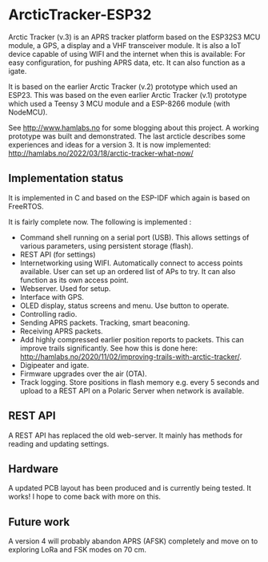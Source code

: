# ArcticTracker-ESP32



Arctic Tracker (v.3) is an APRS tracker platform based on the ESP32S3
MCU module, a GPS, a display and a VHF transceiver module. 
It is also a IoT device capable of using WIFI and the 
internet when this is available: For easy configuration, for
pushing APRS data, etc. It can also function as a igate. 

It is based on the earlier Arctic Tracker (v.2) prototype which 
used an ESP23. This was based on the even earlier Arctic Tracker 
(v.1) prototype which used a Teensy 3 MCU module and a ESP-8266 
module (with NodeMCU). 

See http://www.hamlabs.no for some blogging about this project. 
A working prototype was built and demonstrated. The last arcticle describes some
experiences and ideas for a version 3. It is now implemented: http://hamlabs.no/2022/03/18/arctic-tracker-what-now/

## Implementation status

It is implemented in C and based on the ESP-IDF which 
again is based on FreeRTOS. 

It is fairly complete now. The following is implemented :

* Command shell running on a serial port (USB). This allows settings of various parameters, using persistent storage (flash).
* REST API (for settings)
* Internetworking using WIFI. Automatically connect to access points available. User can set up 
  an ordered list of APs to try. It can also function as its own access point. 
* Webserver. Used for setup. 
* Interface with GPS. 
* OLED display, status screens and menu. Use button to operate.
* Controlling radio.
* Sending APRS packets. Tracking, smart beaconing.
* Receiving APRS packets. 
* Add highly compressed earlier position reports to packets. This can improve trails significantly.
  See how this is done here: http://hamlabs.no/2020/11/02/improving-trails-with-arctic-tracker/. 
* Digipeater and igate. 
* Firmware upgrades over the air (OTA).
* Track logging. Store positions in flash memory e.g. every 5 seconds and upload to a REST
  API on a Polaric Server when network is available. 

## REST API
A REST API has replaced the old web-server. It mainly has methods for reading and updating settings.

## Hardware

A updated PCB layout has been produced and is currently being tested. It works! I hope to come back with more on this.

## Future work

A version 4 will probably abandon APRS (AFSK) completely and move on to exploring 
LoRa and FSK modes on 70 cm. 


